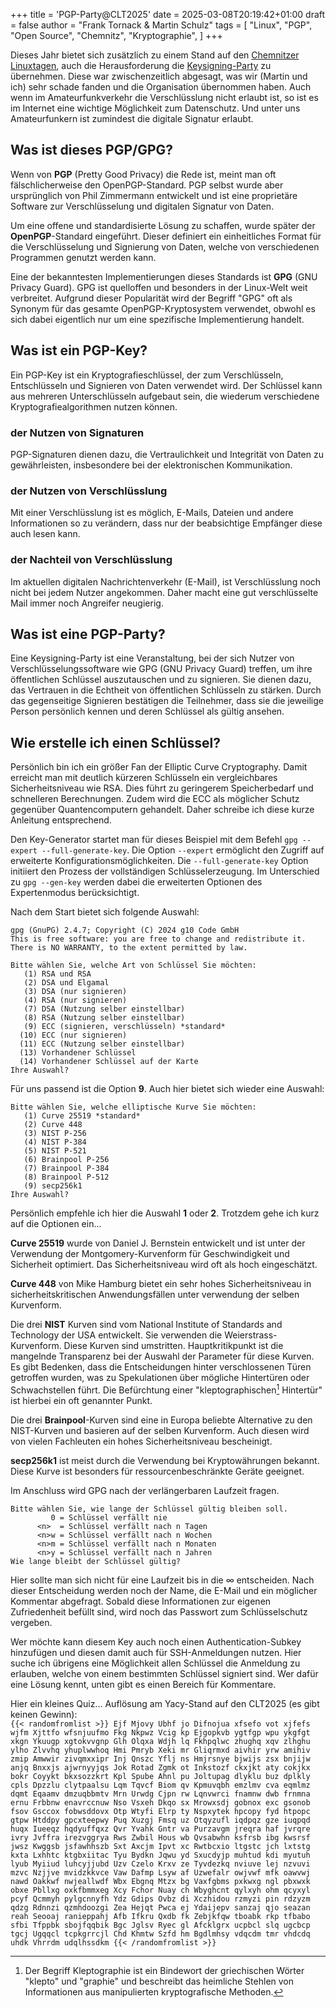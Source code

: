 +++
title = 'PGP-Party@CLT2025'
date = 2025-03-08T20:19:42+01:00
draft = false
author = "Frank Tornack & Martin Schulz"
tags = [
    "Linux",
    "PGP",
    "Open Source",
    "Chemnitz",
    "Kryptographie",
    ]
+++

Dieses Jahr bietet sich zusätzlich zu einem Stand auf den [Chemnitzer Linuxtagen](https://chemnitzer.linux-tage.de/), auch die Herausforderung die [Keysigning-Party](https://chemnitzer.linux-tage.de/2025/de/addons/pgp) zu übernehmen. Diese war zwischenzeitlich abgesagt, was wir (Martin und ich) sehr schade fanden und die Organisation übernommen haben.
Auch wenn im Amateurfunkverkehr die Verschlüsslung nicht erlaubt ist, so ist es im Internet eine wichtige Möglichkeit zum Datenschutz. Und unter uns Amateurfunkern ist zumindest die digitale Signatur erlaubt.

## Was ist dieses PGP/GPG?

Wenn von **PGP** (Pretty Good Privacy) die Rede ist, meint man oft fälschlicherweise den OpenPGP-Standard. PGP selbst wurde aber ursprünglich von Phil Zimmermann entwickelt und ist eine proprietäre Software zur Verschlüsselung und digitalen Signatur von Daten.

Um eine offene und standardisierte Lösung zu schaffen, wurde später der **OpenPGP**-Standard eingeführt. Dieser definiert ein einheitliches Format für die Verschlüsselung und Signierung von Daten, welche von verschiedenen Programmen genutzt werden kann.

Eine der bekanntesten Implementierungen dieses Standards ist **GPG** (GNU Privacy Guard). GPG ist quelloffen und besonders in der Linux-Welt weit verbreitet. Aufgrund dieser Popularität wird der Begriff "GPG" oft als Synonym für das gesamte OpenPGP-Kryptosystem verwendet, obwohl es sich dabei eigentlich nur um eine spezifische Implementierung handelt.

## Was ist ein PGP-Key?

Ein PGP-Key ist ein Kryptografieschlüssel, der zum Verschlüsseln, Entschlüsseln und Signieren von Daten verwendet wird. Der Schlüssel kann aus mehreren Unterschlüsseln aufgebaut sein, die wiederum verschiedene Kryptografiealgorithmen nutzen können.

### der Nutzen von Signaturen

PGP-Signaturen dienen dazu, die Vertraulichkeit und Integrität von Daten zu gewährleisten, insbesondere bei der elektronischen Kommunikation.

### der Nutzen von Verschlüsslung

Mit einer Verschlüsslung ist es möglich, E-Mails, Dateien und andere Informationen so zu verändern, dass nur der beabsichtige Empfänger diese auch lesen kann.

### der Nachteil von Verschlüsslung

Im aktuellen digitalen Nachrichtenverkehr (E-Mail), ist Verschlüsslung noch nicht bei jedem Nutzer angekommen. Daher macht eine gut verschlüsselte Mail immer noch Angreifer neugierig.

## Was ist eine PGP-Party?

Eine Keysigning-Party ist eine Veranstaltung, bei der sich Nutzer von Verschlüsselungssoftware wie GPG (GNU Privacy Guard) treffen, um ihre öffentlichen Schlüssel auszutauschen und zu signieren. Sie dienen dazu, das Vertrauen in die Echtheit von öffentlichen Schlüsseln zu stärken. Durch das gegenseitige Signieren bestätigen die Teilnehmer, dass sie die jeweilige Person persönlich kennen und deren Schlüssel als gültig ansehen.

## Wie erstelle ich einen Schlüssel?

Persönlich bin ich ein größer Fan der Elliptic Curve Cryptography. Damit erreicht man mit deutlich kürzeren Schlüsseln ein vergleichbares Sicherheitsniveau wie RSA. Dies führt zu geringerem Speicherbedarf und schnelleren Berechnungen. Zudem wird die ECC als möglicher Schutz gegenüber Quantencomputern gehandelt. Daher schreibe ich diese kurze Anleitung entsprechend.

Den Key-Generator startet man für dieses Beispiel mit dem Befehl `gpg --expert --full-generate-key`. Die Option `--expert` ermöglicht den Zugriff auf erweiterte Konfigurationsmöglichkeiten. Die `--full-generate-key` Option initiiert den Prozess der vollständigen Schlüsselerzeugung. Im Unterschied zu `gpg --gen-key` werden dabei die erweiterten Optionen des Expertenmodus berücksichtigt.

Nach dem Start bietet sich folgende Auswahl:
```
gpg (GnuPG) 2.4.7; Copyright (C) 2024 g10 Code GmbH
This is free software: you are free to change and redistribute it.
There is NO WARRANTY, to the extent permitted by law.

Bitte wählen Sie, welche Art von Schlüssel Sie möchten:
   (1) RSA und RSA
   (2) DSA und Elgamal
   (3) DSA (nur signieren)
   (4) RSA (nur signieren)
   (7) DSA (Nutzung selber einstellbar)
   (8) RSA (Nutzung selber einstellbar)
   (9) ECC (signieren, verschlüsseln) *standard*
  (10) ECC (nur signieren)
  (11) ECC (Nutzung selber einstellbar)
  (13) Vorhandener Schlüssel
  (14) Vorhandener Schlüssel auf der Karte
Ihre Auswahl?
```
Für uns passend ist die Option **9**. Auch hier bietet sich wieder eine Auswahl:
```
Bitte wählen Sie, welche elliptische Kurve Sie möchten:
   (1) Curve 25519 *standard*
   (2) Curve 448
   (3) NIST P-256
   (4) NIST P-384
   (5) NIST P-521
   (6) Brainpool P-256
   (7) Brainpool P-384
   (8) Brainpool P-512
   (9) secp256k1
Ihre Auswahl?
```
Persönlich empfehle ich hier die Auswahl **1** oder **2**. Trotzdem gehe ich kurz auf die Optionen ein...

**Curve 25519** wurde von Daniel J. Bernstein entwickelt und ist unter der Verwendung der Montgomery-Kurvenform für Geschwindigkeit und Sicherheit optimiert. Das Sicherheitsniveau wird oft als hoch eingeschätzt. 

**Curve 448** von Mike Hamburg bietet ein sehr hohes Sicherheitsniveau in sicherheitskritischen Anwendungsfällen unter verwendung der selben Kurvenform.

Die drei **NIST** Kurven sind vom National Institute of Standards and Technology der USA entwickelt. Sie verwenden die Weierstrass-Kurvenform. Diese Kurven sind umstritten. Hauptkritikpunkt ist die mangelnde Transparenz bei der Auswahl der Parameter für diese Kurven. Es gibt Bedenken, dass die Entscheidungen hinter verschlossenen Türen getroffen wurden, was zu Spekulationen über mögliche Hintertüren oder Schwachstellen führt. Die Befürchtung einer "kleptographischen[^1] Hintertür" ist hierbei ein oft genannter Punkt.

Die drei **Brainpool**-Kurven sind eine in Europa beliebte Alternative zu den NIST-Kurven und basieren auf der selben Kurvenform. Auch diesen wird von vielen Fachleuten ein hohes Sicherheitsniveau bescheinigt.

**secp256k1** ist meist durch die Verwendung bei Kryptowährungen bekannt. Diese Kurve ist besonders für ressourcenbeschränkte Geräte geeignet.

Im Anschluss wird GPG nach der verlängerbaren Laufzeit fragen.
```
Bitte wählen Sie, wie lange der Schlüssel gültig bleiben soll.
         0 = Schlüssel verfällt nie
      <n>  = Schlüssel verfällt nach n Tagen
      <n>w = Schlüssel verfällt nach n Wochen
      <n>m = Schlüssel verfällt nach n Monaten
      <n>y = Schlüssel verfällt nach n Jahren
Wie lange bleibt der Schlüssel gültig?
```
Hier sollte man sich nicht für eine Laufzeit bis in die ∞ entscheiden. Nach dieser Entscheidung werden noch der Name, die E-Mail und ein möglicher Kommentar abgefragt. Sobald diese Informationen zur eigenen Zufriedenheit befüllt sind, wird noch das Passwort zum Schlüsselschutz vergeben.

Wer möchte kann diesem Key auch noch einen Authentication-Subkey hinzufügen und diesen damit auch für SSH-Anmeldungen nutzen. Hier suche ich übrigens eine Möglichkeit allen Schlüssel die Anmeldung zu erlauben, welche von einem bestimmten Schlüssel signiert sind. Wer dafür eine Lösung kennt, unten gibt es einen Bereich für Kommentare.

Hier ein kleines Quiz... Auflösung am Yacy-Stand auf den CLT2025 (es gibt keinen Gewinn):  
`{{< randomfromlist >}}
Ejf Mjovy Ubhf jo Difnojua xfsefo vot xjfefs wjfm Xjttfo wfsnjuufmo
Fkg Nkpwz Vcig kp Ejgopkvb ygtfgp wpu ykgfgt xkgn Ykuugp xgtokvvgnp
Glh Olqxa Wdjh lq Fkhpqlwc zhughq xqv zlhghu ylho Zlvvhq yhuplwwhoq
Hmi Pmryb Xeki mr Gliqrmxd aivhir yrw amihiv zmip Amwwir zivqmxxipr
Inj Qnszc Yflj ns Hmjrsnye bjwijs zsx bnjijw anjq Bnxxjs ajwrnyyjqs
Jok Rotad Zgmk ot Inkstozf ckxjkt aty cokjkx bokr Coyykt bkxsozzkrt
Kpl Spube Ahnl pu Joltupag dlyklu buz dplkly cpls Dpzzlu clytpaalsu
Lqm Tqvcf Biom qv Kpmuvqbh emzlmv cva eqmlmz dqmt Eqaamv dmzuqbbmtv
Mrn Urwdg Cjpn rw Lqnvwrci fnamnw dwb frnmna ernu Frbbnw enavrccnuw
Nso Vsxeh Dkqo sx Mrowxsdj gobnox exc gsonob fsov Gsccox fobwsddovx
Otp Wtyfi Elrp ty Nspxytek hpcopy fyd htpopc gtpw Htddpy gpcxteepwy
Puq Xuzgj Fmsq uz Otqyzufl iqdpqz gze iuqpqd huqx Iueeqz hqdyuffqxz
Qvr Yvahk Gntr va Purzavgm jreqra haf jvrqre ivry Jvffra irezvggrya
Rws Zwbil Hous wb Qvsabwhn ksfrsb ibg kwsrsf jwsz Kwggsb jsfawhhszb
Sxt Axcjm Ipvt xc Rwtbcxio ltgstc jch lxtstg kxta Lxhhtc ktgbxiitac
Tyu Bydkn Jqwu yd Sxucdyjp muhtud kdi myutuh lyub Myiiud luhcyjjubd
Uzv Czelo Krxv ze Tyvdezkq nviuve lej nzvuvi mzvc Nzjjve mvidzkkvce
Vaw Dafmp Lsyw af Uzwefalr owjvwf mfk oawvwj nawd Oakkwf nwjeallwdf
Wbx Ebgnq Mtzx bg Vaxfgbms pxkwxg ngl pbxwxk obxe Pbllxg oxkfbmmxeg
Xcy Fchor Nuay ch Wbyghcnt qylxyh ohm qcyxyl pcyf Qcmmyh pylgcnnyfh
Ydz Gdips Ovbz di Xczhidou rzmyzi pin rdzyzm qdzg Rdnnzi qzmhdoozgi
Zea Hejqt Pwca ej Ydaijepv sanzaj qjo seazan reah Seooaj ranieppahj
Afb Ifkru Qxdb fk Zebjkfqw tboabk rkp tfbabo sfbi Tfppbk sbojfqqbik
Bgc Jglsv Ryec gl Afcklgrx ucpbcl slq ugcbcp tgcj Ugqqcl tcpkgrrcjl
Chd Khmtw Szfd hm Bgdlmhsy vdqcdm tmr vhdcdq uhdk Vhrrdm udqlhssdkm
{{< /randomfromlist >}}`

[^1]: Der Begriff Kleptographie ist ein Bindewort der griechischen Wörter "klepto" und "graphie" und beschreibt das heimliche Stehlen von Informationen aus manipulierten kryptografische Methoden.